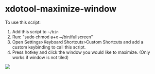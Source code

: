 # xdotool-maximize-window

To use this script: 

1. Add this script to `~/bin`
2. Run: "sudo chmod a+x ~/bin/fullscreen"
3. Open Settings>Keyboard Shortcuts>Custom Shortcuts and add a custom keybinding to call this script.
4. Press hotkey and click the window you would like to maximize. (Only works if window is not tiled)

![](fullscreen.gif)
